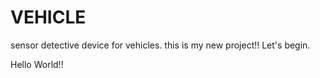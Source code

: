 # VEHICLE
sensor detective device for vehicles.
this is my new project!!
Let's begin.


Hello World!!
